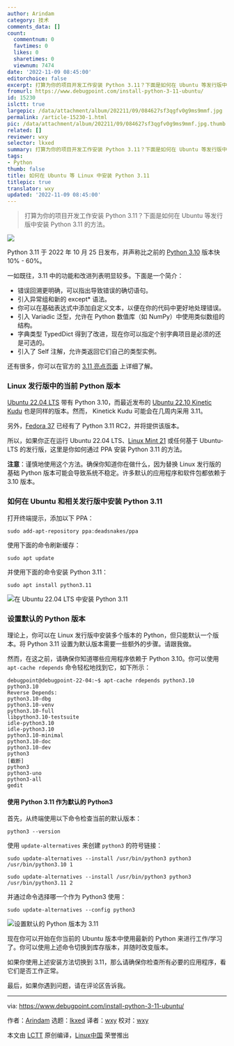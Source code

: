```yaml
---
author: Arindam
category: 技术
comments_data: []
count:
  commentnum: 0
  favtimes: 0
  likes: 0
  sharetimes: 0
  viewnum: 7474
date: '2022-11-09 08:45:00'
editorchoice: false
excerpt: 打算为你的项目开发工作安装 Python 3.11？下面是如何在 Ubuntu 等发行版中安装 Python 3.11 的方法。
fromurl: https://www.debugpoint.com/install-python-3-11-ubuntu/
id: 15230
islctt: true
largepic: /data/attachment/album/202211/09/084627sf3qgfv0g9ms9mmf.jpg
permalink: /article-15230-1.html
pic: /data/attachment/album/202211/09/084627sf3qgfv0g9ms9mmf.jpg.thumb.jpg
related: []
reviewer: wxy
selector: lkxed
summary: 打算为你的项目开发工作安装 Python 3.11？下面是如何在 Ubuntu 等发行版中安装 Python 3.11 的方法。
tags:
- Python
thumb: false
title: 如何在 Ubuntu 等 Linux 中安装 Python 3.11
titlepic: true
translator: wxy
updated: '2022-11-09 08:45:00'
---
```



> 
> 打算为你的项目开发工作安装 Python 3.11？下面是如何在 Ubuntu 等发行版中安装 Python 3.11 的方法。
> 
> 
> 


![](/data/attachment/album/202211/09/084627sf3qgfv0g9ms9mmf.jpg)


Python 3.11 于 2022 年 10 月 25 日发布，并声称比之前的 [Python 3.10](https://www.debugpoint.com/install-python-3-10-ubuntu/) 版本快 10% - 60%。


一如既往，3.11 中的功能和改进列表明显较多。下面是一个简介：


* 错误回溯更明确，可以指出导致错误的确切语句。
* 引入异常组和新的 except\* 语法。
* 你可以在基础表达式中添加自定义文本，以便在你的代码中更好地处理错误。
* 引入 Variadic 泛型，允许在 Python 数值库（如 NumPy）中使用类似数组的结构。
* 字典类型 TypedDict 得到了改进，现在你可以指定个别字典项目是必须的还是可选的。
* 引入了 Self 注解，允许类返回它们自己的类型实例。


还有很多，你可以在官方的 [3.11 亮点页面](https://docs.python.org/3.11/whatsnew/3.11.html) 上详细了解。


### Linux 发行版中的当前 Python 版本


[Ubuntu 22.04 LTS](https://www.debugpoint.com/ubuntu-22-04-review/) 带有 Python 3.10，而最近发布的 [Ubuntu 22.10 Kinetic Kudu](https://www.debugpoint.com/ubuntu-22-10/) 也是同样的版本。然而， Kinetick Kudu 可能会在几周内采用 3.11。


另外，[Fedora 37](https://www.debugpoint.com/fedora-37/) 已经有了 Python 3.11 RC2，并将提供该版本。


所以，如果你正在运行 Ubuntu 22.04 LTS、[Linux Mint 21](https://www.debugpoint.com/linux-mint-21-review/) 或任何基于 Ubuntu-LTS 的发行版，这里是你如何通过 PPA 安装 Python 3.11 的方法。


**注意**：谨慎地使用这个方法。确保你知道你在做什么，因为替换 Linux 发行版的基础 Python 版本可能会导致系统不稳定。许多默认的应用程序和软件包都依赖于 3.10 版本。


### 如何在 Ubuntu 和相关发行版中安装 Python 3.11


打开终端提示，添加以下 PPA：



```
sudo add-apt-repository ppa:deadsnakes/ppa

```

使用下面的命令刷新缓存：



```
sudo apt update 

```

并使用下面的命令安装 Python 3.11：



```
sudo apt install python3.11

```

![在 Ubuntu 22.04 LTS 中安装 Python 3.11](/data/attachment/album/202211/09/084635sg7go00h6cotcgi7.jpg)


### 设置默认的 Python 版本


理论上，你可以在 Linux 发行版中安装多个版本的 Python，但只能默认一个版本。将 Python 3.11 设置为默认版本需要一些额外的步骤。请跟我做。


然而，在这之前，请确保你知道哪些应用程序依赖于 Python 3.10。你可以使用 `apt-cache rdepends` 命令轻松地找到它，如下所示：



```
debugpoint@debugpoint-22-04:~$ apt-cache rdepends python3.10
python3.10
Reverse Depends:
python3.10-dbg
python3.10-venv
python3.10-full
libpython3.10-testsuite
idle-python3.10
idle-python3.10
python3.10-minimal
python3.10-doc
python3.10-dev
python3
[截断]
python3
python3-uno
python3-all
gedit

```

#### 使用 Python 3.11 作为默认的 Python3


首先，从终端使用以下命令检查当前的默认版本：



```
python3 --version

```

使用 `update-alternatives` 来创建 `python3` 的符号链接：



```
sudo update-alternatives --install /usr/bin/python3 python3 /usr/bin/python3.10 1

```


```
sudo update-alternatives --install /usr/bin/python3 python3 /usr/bin/python3.11 2

```

并通过命令选择哪一个作为 Python3 使用：



```
sudo update-alternatives --config python3

```

![设置默认的 Python 版本为 3.11](/data/attachment/album/202211/09/084642h7bv6ftesb5kcmbk.jpg)


现在你可以开始在你当前的 Ubuntu 版本中使用最新的 Python 来进行工作/学习了。你可以使用上述命令切换到库存版本，并随时改变版本。


如果你使用上述安装方法切换到 3.11，那么请确保你检查所有必要的应用程序，看它们是否工作正常。


最后，如果你遇到问题，请在评论区告诉我。




---


via: <https://www.debugpoint.com/install-python-3-11-ubuntu/>


作者：[Arindam](https://www.debugpoint.com/author/admin1/) 选题：[lkxed](https://github.com/lkxed) 译者：[wxy](https://github.com/wxy) 校对：[wxy](https://github.com/wxy)


本文由 [LCTT](https://github.com/LCTT/TranslateProject) 原创编译，[Linux中国](https://linux.cn/) 荣誉推出